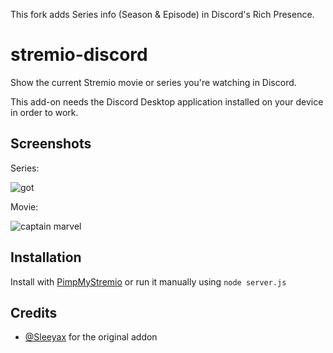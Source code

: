 This fork adds Series info (Season & Episode) in Discord's Rich Presence.

# stremio-discord

Show the current Stremio movie or series you're watching in Discord.

This add-on needs the Discord Desktop application installed on your device in order to work.

## Screenshots

Series:

![got](https://i.imgur.com/QuZZTLR.png)

Movie:

![captain marvel](https://i.imgur.com/PNfjTnw.png)

## Installation

Install with [PimpMyStremio](https://github.com/sungshon/PimpMyStremio) or run it manually using `node server.js`

## Credits

- [@Sleeyax](https://github.com/Sleeyax) for the original addon
